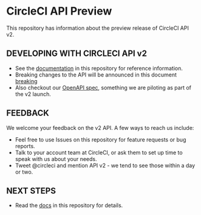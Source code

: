 # CircleCI API Preview

This repository has information about the preview release of CircleCI API v2.

## DEVELOPING WITH CIRCLECI API v2

* See the [documentation](docs/) in this repository for reference information.
* Breaking changes to the API will be announced in this document [breaking](docs/breaking.md)
* Also checkout our [OpenAPI spec](specs/), something we are piloting as part of the v2 launch.

## FEEDBACK
We welcome your feedback on the v2 API. A few ways to reach us include:
* Feel free to use Issues on this repository for feature requests or bug reports.
* Talk to your account team at CircleCI, or ask them to set up time to speak with us about your needs.
* Tweet @circleci and mention API v2 - we tend to see those within a day or two.

## NEXT STEPS
* Read the [docs](docs/) in this repository for details.







